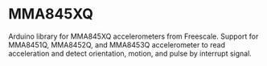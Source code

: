 # MMA845XQ
Arduino library for MMA845XQ accelerometers from Freescale. Support for MMA8451Q, MMA8452Q, and MMA8453Q accelerometer to read acceleration and detect orientation, motion, and pulse by interrupt signal.
